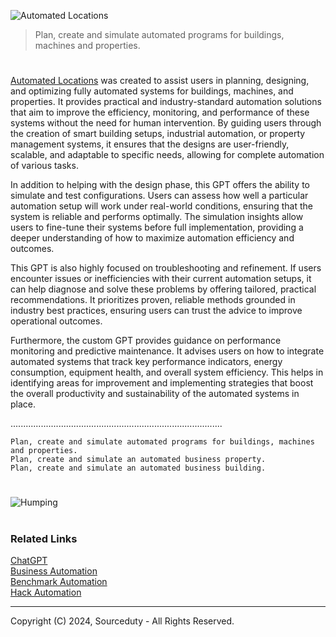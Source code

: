 ![Automated Locations](https://github.com/user-attachments/assets/9c0ce9a1-fc67-49a0-87b0-5f2c6de63def)

> Plan, create and simulate automated programs for buildings, machines and properties.

#

[Automated Locations](https://chatgpt.com/g/g-iU8UDR2rg-automated-locations) was created to assist users in planning, designing, and optimizing fully automated systems for buildings, machines, and properties. It provides practical and industry-standard automation solutions that aim to improve the efficiency, monitoring, and performance of these systems without the need for human intervention. By guiding users through the creation of smart building setups, industrial automation, or property management systems, it ensures that the designs are user-friendly, scalable, and adaptable to specific needs, allowing for complete automation of various tasks.

In addition to helping with the design phase, this GPT offers the ability to simulate and test configurations. Users can assess how well a particular automation setup will work under real-world conditions, ensuring that the system is reliable and performs optimally. The simulation insights allow users to fine-tune their systems before full implementation, providing a deeper understanding of how to maximize automation efficiency and outcomes.

This GPT is also highly focused on troubleshooting and refinement. If users encounter issues or inefficiencies with their current automation setups, it can help diagnose and solve these problems by offering tailored, practical recommendations. It prioritizes proven, reliable methods grounded in industry best practices, ensuring users can trust the advice to improve operational outcomes.

Furthermore, the custom GPT provides guidance on performance monitoring and predictive maintenance. It advises users on how to integrate automated systems that track key performance indicators, energy consumption, equipment health, and overall system efficiency. This helps in identifying areas for improvement and implementing strategies that boost the overall productivity and sustainability of the automated systems in place.

....................................................................................

```
Plan, create and simulate automated programs for buildings, machines and properties.
Plan, create and simulate an automated business property.
Plan, create and simulate an automated business building.
```

#

![Humping](https://github.com/user-attachments/assets/680edef8-f4e5-4fae-b09e-be6ef7bd638a)

#
### Related Links

[ChatGPT](https://github.com/sourceduty/ChatGPT)
<br>
[Business Automation](https://github.com/sourceduty/Business_Automation)
<br>
[Benchmark Automation](https://github.com/sourceduty/Benchmark_Automation)
<br>
[Hack Automation](https://github.com/sourceduty/Hack_Automation)

***
Copyright (C) 2024, Sourceduty - All Rights Reserved.
